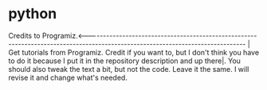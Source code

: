 # python
Credits to Programiz.<-------------------------------------------------------------------------------------------------------------------------------                                                                                                                                                                                   |
Get tutorials from Programiz. Credit if you want to, but I don't think you have to do it because I put it in the repository description and up there|.
You should also tweak the text a bit, but not the code. Leave it the same. I will revise it and change what's needed.
